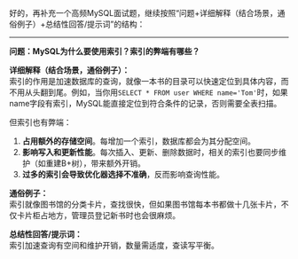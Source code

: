 好的，再补充一个高频MySQL面试题，继续按照“问题+详细解释（结合场景，通俗例子）+总结性回答/提示词”的结构：

---

**问题：MySQL为什么要使用索引？索引的弊端有哪些？**

**详细解释（结合场景，通俗例子）：**  
索引的作用是加速数据库的查询，就像一本书的目录可以快速定位到具体内容，而不用从头翻到尾。例如，当你用`SELECT * FROM user WHERE name='Tom'`时，如果name字段有索引，MySQL能直接定位到符合条件的记录，否则需要全表扫描。

但索引也有弊端：
1. **占用额外的存储空间**。每增加一个索引，数据库都会为其分配空间。
2. **影响写入和更新性能**。每次插入、更新、删除数据时，相关的索引也要同步维护（如重建B+树），带来额外开销。
3. **过多的索引会导致优化器选择不准确**，反而影响查询性能。

**通俗例子：**  
索引就像图书馆的分类卡片，查找很快，但如果图书馆每本书都做十几张卡片，不仅卡片柜占地方，管理员登记新书时也会很麻烦。

**总结性回答/提示词：**  
索引加速查询有空间和维护开销，数量需适度，查读写平衡。